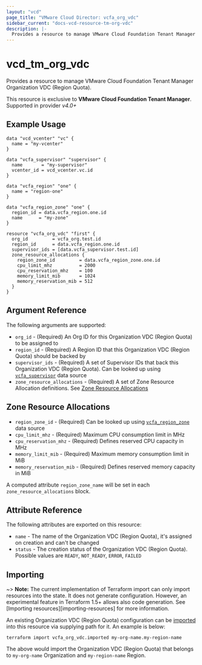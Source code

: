 ```yaml
---
layout: "vcd"
page_title: "VMware Cloud Director: vcfa_org_vdc"
sidebar_current: "docs-vcd-resource-tm-org-vdc"
description: |-
  Provides a resource to manage VMware Cloud Foundation Tenant Manager Organization VDC (Region Quota).
---
```


# vcd\_tm\_org\_vdc

Provides a resource to manage VMware Cloud Foundation Tenant Manager Organization VDC (Region Quota).

This resource is exclusive to **VMware Cloud Foundation Tenant Manager**. Supported in provider
*v4.0+*

## Example Usage

```hcl
data "vcd_vcenter" "vc" {
  name = "my-vcenter"
}

data "vcfa_supervisor" "supervisor" {
  name       = "my-supervisor"
  vcenter_id = vcd_vcenter.vc.id
}

data "vcfa_region" "one" {
  name = "region-one"
}

data "vcfa_region_zone" "one" {
  region_id = data.vcfa_region.one.id
  name      = "my-zone"
}

resource "vcfa_org_vdc" "first" {
  org_id         = vcfa_org.test.id
  region_id      = data.vcfa_region.one.id
  supervisor_ids = [data.vcfa_supervisor.test.id]
  zone_resource_allocations {
    region_zone_id         = data.vcfa_region_zone.one.id
    cpu_limit_mhz          = 2000
    cpu_reservation_mhz    = 100
    memory_limit_mib       = 1024
    memory_reservation_mib = 512
  }
}
```

## Argument Reference

The following arguments are supported:

* `org_id` - (Required) An Org ID for this Organization VDC (Region Quota) to be assigned to
* `region_id` - (Required) A Region ID that this Organization VDC (Region Quota) should be backed by
* `supervisor_ids` - (Required) A set of Supervisor IDs that back this Organization VDC (Region Quota). Can be looked up
  using [`vcfa_supervisor`](/providers/vmware/vcd/latest/docs/data-sources/tm_supervisor) data source
* `zone_resource_allocations` - (Required) A set of Zone Resource Allocation definitions. See [Zone Resource Allocations](#zone-resource-allocations-block)

<a id="zone-resource-allocations-block"></a>
## Zone Resource Allocations

* `region_zone_id` - (Required) Can be looked up using
  [`vcfa_region_zone`](/providers/vmware/vcd/latest/docs/data-sources/tm_region_zone) data source
* `cpu_limit_mhz` - (Required) Maximum CPU consumption limit in MHz
* `cpu_reservation_mhz` - (Required) Defines reserved CPU capacity in MHz
* `memory_limit_mib` - (Required) Maximum memory consumption limit in MiB
* `memory_reservation_mib` - (Required) Defines reserved memory capacity in MiB

A computed attribute `region_zone_name` will be set in each `zone_resource_allocations` block.


## Attribute Reference

The following attributes are exported on this resource:

* `name` - The name of the Organization VDC (Region Quota), it's assigned on creation and can't be changed
* `status` - The creation status of the Organization VDC (Region Quota). Possible values are `READY`, `NOT_READY`, `ERROR`,
  `FAILED`

## Importing

~> **Note:** The current implementation of Terraform import can only import resources into the
state. It does not generate configuration. However, an experimental feature in Terraform 1.5+ allows
also code generation. See [Importing resources][importing-resources] for more information.

An existing Organization VDC (Region Quota) configuration can be [imported][docs-import] into this resource
via supplying path for it. An example is
below:

[docs-import]: https://www.terraform.io/docs/import/

```
terraform import vcfa_org_vdc.imported my-org-name.my-region-name
```

The above would import the Organization VDC (Region Quota) that belongs to `my-org-name` Organization and `my-region-name` Region.